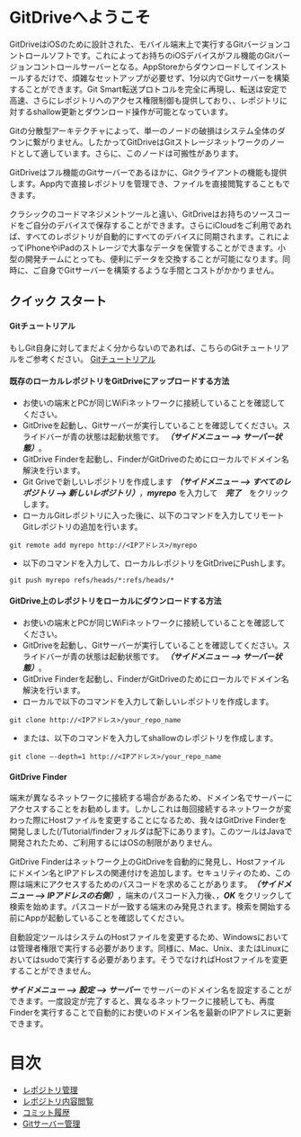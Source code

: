 GitDriveへようこそ
=================================
GitDriveはiOSのために設計された、モバイル端末上で実行するGitバージョンコントロールソフトです。これによってお持ちのiOSデバイスがフル機能のGitバージョンコントロールサーバーとなる。AppStoreからダウンロードしてインストールするだけで、煩雑なセットアップが必要せず、1分以内でGitサーバーを構築することができます。Git Smart転送プロトコルを完全に再現し、転送は安定で高速、さらにレポジトリへのアクセス権限制御も提供しており、、レポジトリに対するshallow更新とダウンロード操作が可能となっています。

Gitの分散型アーキテクチャによって、単一のノードの破損はシステム全体のダウンに繋がりません。したかってGitDriveはGitストレージネットワークのノードとして適しています。さらに、このノードは可搬性があります。

GitDriveはフル機能のGitサーバーであるほかに、Gitクライアントの機能も提供します。App内で直接レポジトリを管理でき、ファイルを直接閲覧することもできます。

クラシックのコードマネジメントツールと違い、GitDriveはお持ちのソースコードをご自分のデバイスで保存することができます。さらにiCloudをご利用であれば、すべてのレポジトリが自動的にすべてのデバイスに同期されます。これによってiPhoneやiPadのストレージで大事なデータを保管することができます。小型の開発チームにとっても、便利にデータを交換することが可能になります。同時に、ご自身でGitサーバーを構築するような手間とコストがかかりません。

## クイック スタート
#### Gitチュートリアル
もしGit自身に対してまだよく分からないのであれば、こちらのGitチュートリアルをご参考ください。
[Gitチュートリアル](https://backlog.com/ja/git-tutorial/intro/intro1_1.html)

#### 既存のローカルレポジトリをGitDriveにアップロードする方法
- お使いの端末とPCが同じWiFiネットワークに接続していることを確認してください。
- GitDriveを起動し、Gitサーバーが実行していることを確認してください。スライドバーが青の状態は起動状態です。 ***（サイドメニュー --> サーバー状態）***。
- GitDrive Finderを起動し、FinderがGitDriveのためにローカルでドメイン名解決を行います。
- Git Griveで新しいレポジトリを作成します ***（サイドメニュー --> すべてのレポジトリ --> 新しいレポジトリ）***，***myrepo*** を入力して　***完了***　をクリックします。
- ローカルGitレポジトリに入った後に、以下のコマンドを入力してリモートGitレポジトリの追加を行います。

```
git remote add myrepo http://<IPアドレス>/myrepo
```
- 以下のコマンドを入力して、ローカルレポジトリをGitDriveにPushします。

```
git push myrepo refs/heads/*:refs/heads/*
```

#### GitDrive上のレポジトリをローカルにダウンロードする方法

- お使いの端末とPCが同じWiFiネットワークに接続していることを確認してください。
- GitDriveを起動し、Gitサーバーが実行していることを確認してください。スライドバーが青の状態は起動状態です。 ***（サイドメニュー --> サーバー状態）***。
- GitDrive Finderを起動し、FinderがGitDriveのためにローカルでドメイン名解決を行います。
- ローカルで以下のコマンドを入力して新しいレポジトリを作成します。

```
git clone http://<IPアドレス>/your_repo_name
```
- または、以下のコマンドを入力してshallowのレポジトリを作成します。

```
git clone —-depth=1 http://<IPアドレス>/your_repo_name
```

#### GitDrive Finder

端末が異なるネットワークに接続する場合があるため、ドメイン名でサーバーにアクセスすることをお勧めします。しかしこれは毎回接続するネットワークが変わった際にHostファイルを変更することになるため、我々はGitDrive Finderを開発しました(/Tutorial/finderフォルダは配下にあります)。このツールはJavaで開発されたため、ご利用するにはOSの制限がありません。

GitDrive Finderはネットワーク上のGitDriveを自動的に発見し、Hostファイルにドメイン名とIPアドレスの関連付けを追加します。セキュリティのため、この際は端末にアクセスするためのパスコードを求めることがあります。***（サイドメニュー --> IPアドレスの右側）***，端末のパスコード入力後、，***OK*** をクリックして検索を始めます。パスコードが一致する端末のみ発見されます。検索を開始する前にAppが起動していることを確認してください。

自動設定ツールはシステムのHostファイルを変更するため、Windowsにおいては管理者権限で実行する必要があります。同様に、Mac、Unix、またはLinuxにおいてはsudoで実行する必要があります。そうでなければHostファイルを変更することができません。

***サイドメニュー --> 設定 --> サーバー*** でサーバーのドメイン名を設定することができます。一度設定が完了すると、異なるネットワークに接続しても、再度Finderを実行することで自動的にお使いのドメイン名を最新のIPアドレスに更新できます。

目次
=================================
- [レポジトリ管理](./docs/chapter_1_ja.md)
- [レポジトリ内容閲覧](./docs/chapter_2_ja.md)
- [コミット履歴](./docs/chapter_3_ja.md)
- [Gitサーバー管理](./docs/chapter_4_ja.md)

